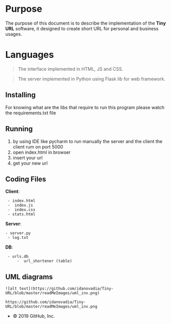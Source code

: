 # Purpose

The purpose of this document is to describe the implementation of the **Tiny URL** software, it designed to create short URL for personal and business usages.


# Languages

>The interface implemented in HTML, JS and CSS.

>The server implemented in Python using Flask lib for web framework.

## Installing

For knowing what are the libs that require to run this program please watch the requirements.txt file

## Running

1. by using IDE like pycharm to run manually the server and the client
        the client rum on port 5000
2. open index.html in browser
3. insert your url
4. get your new url


## Coding Files
 **Client**:
	
	 - index.html
	 -  index.js 
	 -  index.css 
	 - stats.html
**Server**: 

	- server.py
	 - log.txt
 **DB**:

	 - urls.db
		 -  url_shortener (table)

## UML diagrams

```
![alt text](https://github.com/idanovadia/Tiny-URL/blob/master/readMeImages/uml_inv.png)

https://github.com/idanovadia/Tiny-URL/blob/master/readMeImages/uml_inv.png

```


-   © 2019 GitHub, Inc.
